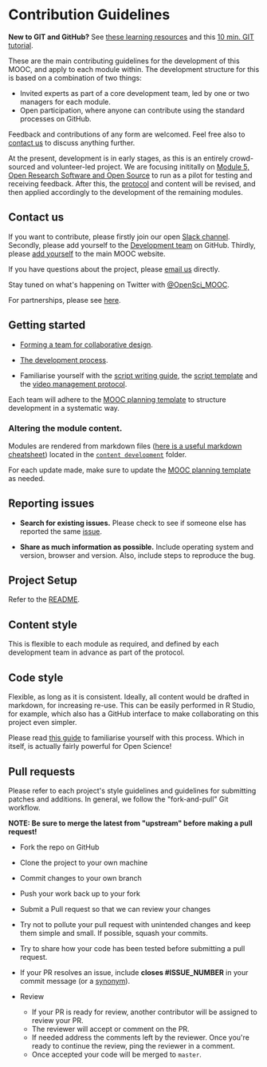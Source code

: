
# Contribution Guidelines

**New to GIT and GitHub?** See [these learning resources](https://help.github.com/articles/git-and-github-learning-resources/) and this [10 min. GIT tutorial](https://try.github.io/levels/1/challenges/1).

These are the main contributing guidelines for the development of this MOOC, and apply to each module within. The development structure for this is based on a combination of two things:

* Invited experts as part of a core development team, led by one or two managers for each module.
* Open participation, where anyone can contribute using the standard processes on GitHub.

Feedback and contributions of any form are welcomed. Feel free also to [contact us](https://opensciencemooc.eu/about/) to discuss anything further.

At the present, development is in early stages, as this is an entirely crowd-sourced and volunteer-led project. We are focusing inititally on [Module 5, Open Research Software and Open Source](https://github.com/OpenScienceMOOC/Module-5-Open-Research-Software-and-Open-Source) to run as a pilot for testing and receiving feedback. After this, the [protocol](https://github.com/OpenScienceMOOC/Module-5-Open-Research-Software-and-Open-Source/tree/master/production_toolkit) and content will be revised, and then applied accordingly to the development of the remaining modules.

## Contact us

If you want to contribute, please firstly join our open [Slack channel](https://osmooc.herokuapp.com/). Secondly, please add yourself to the [Development team](https://github.com/OpenScienceMOOC/Module-5-Open-Research-Software-and-Open-Source) on GitHub. Thirdly, please [add yourself](https://github.com/OpenScienceMOOC/site#how-to-add-a-person-to-be-listedrendered-on-the-website) to the main MOOC website.

If you have questions about the project, please [email us](info@opensciencemooc.eu) directly.

Stay tuned on what's happening on Twitter with [@OpenSci_MOOC](https://twitter.com/OpenScienceMOOC).

For partnerships, please see [here](https://opensciencemooc.eu/about/).

## Getting started

* [Forming a team for collaborative design](https://github.com/OpenScienceMOOC/Main/blob/master/Production_Files/MODULE_DESIGN_PROTOCOL.md#forming-a-team-for-collaborative-design).

* [The development process](https://github.com/OpenScienceMOOC/Main/blob/master/Production_Files/MODULE_DESIGN_PROTOCOL.md#the-development-process).

* Familiarise yourself with the [script writing guide](https://github.com/OpenScienceMOOC/Main/blob/master/Production_Files/Writing_a_script.md), the [script template](https://github.com/OpenScienceMOOC/Main/blob/master/Production_Files/Script_template.md) and the [video management protocol](https://github.com/OpenScienceMOOC/Main/blob/master/Production_Files/Video_management_protocol.md).

Each team will adhere to the [MOOC planning template](https://github.com/OpenScienceMOOC/Module-5-Open-Research-Software-and-Open-Source/blob/master/production_toolkit/MOOC_planning_template.md) to structure development in a systematic way.

### Altering the module content.   

Modules are rendered from markdown files ([here is a useful markdown cheatsheet](https://github.com/adam-p/markdown-here/wiki/Markdown-Cheatsheet)) located in the [`content development`](https://github.com/OpenScienceMOOC/Module-5-Open-Research-Software-and-Open-Source/tree/master/content_development) folder.

For each update made, make sure to update the [MOOC planning template](https://github.com/OpenScienceMOOC/Module-5-Open-Research-Software-and-Open-Source/blob/master/production_toolkit/MOOC_planning_template.md) as needed.


## Reporting issues

- **Search for existing issues.** Please check to see if someone else has reported the same [issue](https://github.com/OpenScienceMOOC/Module-5-Open-Research-Software-and-Open-Source/issues).

- **Share as much information as possible.** Include operating system and version, browser and version. Also, include steps to reproduce the bug.

## Project Setup
Refer to the [README](README.md).

## Content style
This is flexible to each module as required, and defined by each development team in advance as part of the protocol.

## Code style
Flexible, as long as it is consistent. Ideally, all content would be drafted in markdown, for increasing re-use. This can be easily performed in R Studio, for example, which also has a GitHub interface to make collaborating on this project even simpler.

Please read [this guide](https://support.rstudio.com/hc/en-us/articles/200532077-Version-Control-with-Git-and-SVN) to familiarise yourself with this process. Which in itself, is actually fairly powerful for Open Science!

## Pull requests

Please refer to each project's style guidelines and guidelines for submitting patches and additions. In general, we follow the "fork-and-pull" Git workflow.

**NOTE: Be sure to merge the latest from "upstream" before making a pull request!**

- Fork the repo on GitHub
- Clone the project to your own machine
- Commit changes to your own branch
- Push your work back up to your fork
- Submit a Pull request so that we can review your changes


- Try not to pollute your pull request with unintended changes and keep them simple and small. If possible, squash your commits.
- Try to share how your code has been tested before submitting a pull request.
- If your PR resolves an issue, include **closes #ISSUE_NUMBER** in your commit message (or a [synonym](https://help.github.com/articles/closing-issues-via-commit-messages)).
- Review
    - If your PR is ready for review, another contributor will be assigned to review your PR.
    - The reviewer will accept or comment on the PR.
    - If needed address the comments left by the reviewer. Once you're ready to continue the review, ping the reviewer in a comment.
    - Once accepted your code will be merged to `master`.

